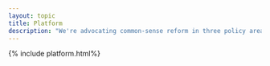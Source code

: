 ```yaml
---
layout: topic
title: Platform
description: "We're advocating common-sense reform in three policy areas: climate change, gun control, and student loan policy."
---
```


{% include platform.html%}
